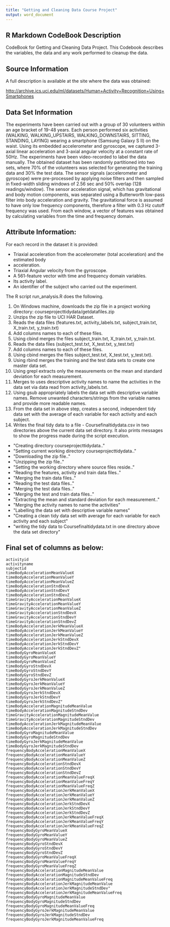```yaml
---
title: "Getting and Cleaning Data Course Project"
output: word_document
---
```


## R Markdown CodeBook Description

CodeBook for Getting and Cleaning Data Project. This Codebook describes the variables, the data and any work performed to cleanup the data.

## Source Information
A full description is available at the site where the data was obtained:

http://archive.ics.uci.edu/ml/datasets/Human+Activity+Recognition+Using+Smartphones

## Data Set Information
The experiments have been carried out with a group of 30 volunteers within an age bracket of 19-48 years. Each person performed six activities (WALKING, WALKING_UPSTAIRS, WALKING_DOWNSTAIRS, SITTING, STANDING, LAYING) wearing a smartphone (Samsung Galaxy S II) on the waist. Using its embedded accelerometer and gyroscope, we captured 3-axial linear acceleration and 3-axial angular velocity at a constant rate of 50Hz. The experiments have been video-recorded to label the data manually. The obtained dataset has been randomly partitioned into two sets, where 70% of the volunteers was selected for generating the training data and 30% the test data.
The sensor signals (accelerometer and gyroscope) were pre-processed by applying noise filters and then sampled in fixed-width sliding windows of 2.56 sec and 50% overlap (128 readings/window). The sensor acceleration signal, which has gravitational and body motion components, was separated using a Butterworth low-pass filter into body acceleration and gravity. The gravitational force is assumed to have only low frequency components, therefore a filter with 0.3 Hz cutoff frequency was used. From each window, a vector of features was obtained by calculating variables from the time and frequency domain.

## Attribute Information:
For each record in the dataset it is provided:
* Triaxial acceleration from the accelerometer (total acceleration) and the estimated body
* acceleration.
* Triaxial Angular velocity from the gyroscope. 
* A 561-feature vector with time and frequency domain variables.
* Its activity label.
* An identifier of the subject who carried out the experiment. 

The R script run_analysis.R does the following. 
1.	On Windows machine, downloads the zip file in a project working directory:  courseprojecttidydata/getdatafiles.zip
2.	Unzips the zip file to UCI HAR Dataset. 
3.	Reads the data files (features.txt, activity_labels.txt, subject_train.txt, X_train.txt, y_train.txt) 
4.	Add columns names to each of these files.
5.	Using cbind merges the files subject_train.txt, X_train.txt, y_train.txt.
6.	Reads the data files (subject_test.txt, X_test.txt, y_test.txt) 
7.	Add columns names to each of these files.
8.	Using cbind merges the files subject_test.txt, X_test.txt, y_test.txt).
9.	Using rbind merges the training and the test data sets to create one master data set.
10.	Using grepl extracts only the measurements on the mean and standard deviation for each measurement.
11.	Merges to uses descriptive activity names to name the activities in the data set via data read from activity_labels.txt.
12.	Using gsub appropriately labels the data set with descriptive variable names. Remove unwanted characters/strings from the variable names and provide more readable names.
13.	From the data set in above step, creates a second, independent tidy data set with the average of each variable for each activity and each subject.
14.	Writes the final tidy data to a file - Coursefinaltidydata.csv in two directories above the current data set directory.
It also prints messages to show the progress made during the script execution.
* "Creating directory courseprojecttidydata.."
* "Setting current working directory courseprojecttidydata.."
* "Downloading the zip file.."
* "Unzipping the zip file.."
* "Setting the working directory where source files reside.."
* "Reading the features, activity and train data files.."
* "Merging the train data files.."
* "Reading the test data files.."
* "Merging the test data files.."
* "Merging the test and train data files.."
* "Extracting the mean and standard deviation for each measurement.."
* "Merging the activity names to name the activities"
* "Labelling the data set with descriptive variable names"
* "Creating a clean tidy data set with average for each variable for each activity and each subject"
* "writing the tidy data to Coursefinaltidydata.txt in one directory above the data set directory"

## Final set of columns as below:
	activityid  
	activityname 
	subjectid                                          
	timeBodyAccelerationMeanValueX
	timeBodyAccelerationMeanValueY                     
	timeBodyAccelerationMeanValueZ
	timeBodyAccelerationStndDevX 
	timeBodyAccelerationStndDevY
	timeBodyAccelerationStndDevZ                       
	timeGravityAccelerationMeanValueX
	timeGravityAccelerationMeanValueY 
	timeGravityAccelerationMeanValueZ	
	timeGravityAccelerationStndDevX
	timeGravityAccelerationStndDevY
	timeGravityAccelerationStndDevZ                  
	timeBodyAccelerationJerkMeanValueX
	timeBodyAccelerationJerkMeanValueY                 
	timeBodyAccelerationJerkMeanValueZ
	timeBodyAccelerationJerkStndDevX
	timeBodyAccelerationJerkStndDevY
	timeBodyAccelerationJerkStndDevZ"                   
	timeBodyGyroMeanValueX
	timeBodyGyroMeanValueY 
	timeBodyGyroMeanValueZ
	timeBodyGyroStndDevX
	timeBodyGyroStndDevY
	timeBodyGyroStndDevZ                            
	timeBodyGyroJerkMeanValueX
	timeBodyGyroJerkMeanValueY 
	timeBodyGyroJerkMeanValueZ
	timeBodyGyroJerkStndDevX                          
	timeBodyGyroJerkStndDevY
	timeBodyGyroJerkStndDevZ"                           
	timeBodyAccelerationMagnitudeMeanValue
	timeBodyAccelerationMagnitudeStndDev 
	timeGravityAccelerationMagnitudeMeanValue
	timeGravityAccelerationMagnitudeStndDev 
	timeBodyAccelerationJerkMagnitudeMeanValue
	timeBodyAccelerationJerkMagnitudeStndDev 
	timeBodyGyroMagnitudeMeanValue
	timeBodyGyroMagnitudeStndDev                    
	timeBodyGyroJerkMagnitudeMeanValue
	timeBodyGyroJerkMagnitudeStndDev 
	frequencyBodyAccelerationMeanValueX
	frequencyBodyAccelerationMeanValueY 
	frequencyBodyAccelerationMeanValueZ
	frequencyBodyAccelerationStndDevX                 
	frequencyBodyAccelerationStndDevY
	frequencyBodyAccelerationStndDevZ 
	frequencyBodyAccelerationMeanValueFreqX
	frequencyBodyAccelerationMeanValueFreqY 
	frequencyBodyAccelerationMeanValueFreqZ
	frequencyBodyAccelerationJerkMeanValueX 
	frequencyBodyAccelerationJerkMeanValueY
	frequencyBodyAccelerationJerkMeanValueZ 
	frequencyBodyAccelerationJerkStndDevX
	frequencyBodyAccelerationJerkStndDevY 
	frequencyBodyAccelerationJerkStndDevZ
	frequencyBodyAccelerationJerkMeanValueFreqX 
	frequencyBodyAccelerationJerkMeanValueFreqY
	frequencyBodyAccelerationJerkMeanValueFreqZ 
	frequencyBodyGyroMeanValueX
	frequencyBodyGyroMeanValueY 
	frequencyBodyGyroMeanValueZ
	frequencyBodyGyroStndDevX 
	frequencyBodyGyroStndDevY
	frequencyBodyGyroStndDevZ 
	frequencyBodyGyroMeanValueFreqX
	frequencyBodyGyroMeanValueFreqY 
	frequencyBodyGyroMeanValueFreqZ
	frequencyBodyAccelerationMagnitudeMeanValue 
	frequencyBodyAccelerationMagnitudeStndDev
	frequencyBodyAccelerationMagnitudeMeanValueFreq 
	frequencyBodyAccelerationJerkMagnitudeMeanValue
	frequencyBodyAccelerationJerkMagnitudeStndDev"      
	frequencyBodyAccelerationJerkMagnitudeMeanValueFreq
	frequencyBodyGyroMagnitudeMeanValue 
	frequencyBodyGyroMagnitudeStndDev
	frequencyBodyGyroMagnitudeMeanValueFreq 
	frequencyBodyGyroJerkMagnitudeMeanValue
	frequencyBodyGyroJerkMagnitudeStndDev 
	frequencyBodyGyroJerkMagnitudeMeanValueFreq
